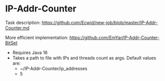 # IP-Addr-Counter

Task description: https://github.com/Ecwid/new-job/blob/master/IP-Addr-Counter.md

More efficient implementation: https://github.com/EmYar/IP-Addr-Counter-BitSet

- Requires Java 16
- Takes a path to file with IPs and threads count as args. Default values are:
    - ~/IP-Addr-Counter/ip_addresses
    - 5